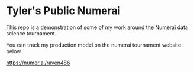 # Tyler's Public Numerai 

This repo is a demonstration of some of my work around the Numerai data science tournament. 

You can track my production model on the numerai tournament website below

https://numer.ai/raven486
